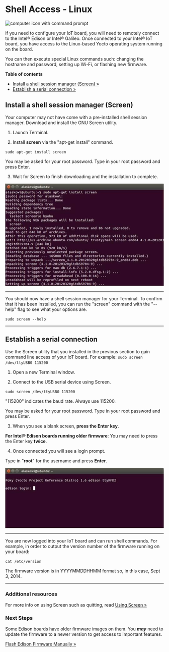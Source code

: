 # Shell Access - Linux

![computer icon with command prompt](images/set_up_your_computer_shell.png)

If you need to configure your IoT board, you will need to remotely connect to the Intel® Edison or Intel® Galileo. Once connected to your Intel® IoT board, you have access to the Linux-based Yocto operating system running on the board. 

You can then execute special Linux commands such: changing the hostname and password, setting up Wi-Fi, or flashing new firmware.

**Table of contents**

* [Install a shell session manager (Screen) »](#install-a-shell-session-manager-screen)
* [Establish a serial connection »](#establish-a-serial-connection)


## Install a shell session manager (Screen)

Your computer may not have come with a pre-installed shell session manager. Download and install the GNU Screen utility.

1. Launch Terminal.

2. Install **screen** via the "apt-get install" command.

  ```
  sudo apt-get install screen
  ```

  You may be asked for your root password. Type in your root password and press Enter.

3. Wait for Screen to finish downloading and the installation to complete.

  ![Installing Screen via Terminal](images_linux/install_screen.jpg)

---

You should now have a shell session manager for your Terminal. 
To confirm that it has been installed, you can run the "screen" command with the "--help" flag to see what your options are.

```
sudo screen --help
```

---


## Establish a serial connection

Use the Screen utility that you installed in the previous section to gain command line access of your IoT board. For example: `sudo screen /dev/ttyUSB0 115200`

1. Open a new Terminal window.

2. Connect to the USB serial device using Screen.

  ```
  sudo screen /dev/ttyUSB0 115200
  ```

  "115200" indicates the baud rate. Always use 115200.

  You may be asked for your root password. Type in your root password and press Enter.

3. When you see a blank screen, **press the Enter key**. 

  **For Intel® Edison boards running older firmware**: You may need to press the Enter key **twice**.

4. Once connected you will see a login prompt. 

  Type in "**root**" for the username and press **Enter**.

  ![Login prompt](images_linux/screen-login_prompt.jpg)

---

You are now logged into your IoT board and can run shell commands. For example, in order to output the version number of the firmware running on your board:

```
cat /etc/version
```

The firmware version is in YYYYMMDDHHMM format so, in this case, Sept 3, 2014.

---

### Additional resources

For more info on using Screen such as quitting, read [Using Screen »](using_screen.md)


### Next Steps

Some Edison boards have older firmware images on them. You **_may_** need to update the firmware to a newer version to get access to important features.

[Flash Edison Firmware Manually »](../flash_firmware/manual.md)



